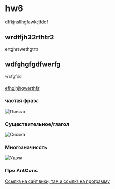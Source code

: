 # hw6
dffkjnsflhgfawkdjfdof
## wrdtfjh32rthtr2
ertghrewethgtrtr
## wdfghgfgdfwerfg
wefgfdd

###
[efhgjhjhgwerthfjr](http://wiki.cs.hse.ru/%D0%94%D0%BE%D0%BC%D0%B0%D1%88%D0%BD%D0%B8%D0%B5_%D0%B7%D0%B0%D0%B4%D0%B0%D0%BD%D0%B8%D1%8F_%D0%BF%D0%BE_%D0%A6%D0%B8%D1%84%D1%80%D0%BE%D0%B2%D0%BE%D0%B9_%D0%B3%D1%80%D0%B0%D0%BC%D0%BE%D1%82%D0%BD%D0%BE%D1%81%D1%82%D0%B8_2018_(2_%D1%81%D0%B5%D0%BC%D0%B5%D1%81%D1%82%D1%80)#.D0.94.D0.BE.D0.BC.D0.B0.D1.88.D0.BD.D0.B5.D0.B5_.D0.B7.D0.B0.D0.B4.D0.B0.D0.BD.D0.B8.D0.B5_7)


### частая фраза
![Писька](https://github.com/pimanovaab/hw6/blob/master/due_to_the.png)


### Существительное/глагол
![Cиська](https://github.com/pimanovaab/hw6/blob/master/double.png)

### Многозначность
![Удача](https://github.com/pimanovaab/hw6/blob/master/multitask.png)

### Про AntConc
[Ссылка на сайт вики, там и ссылка на программу](http://wiki.fu-lab.ru/index.php/AntConc)
